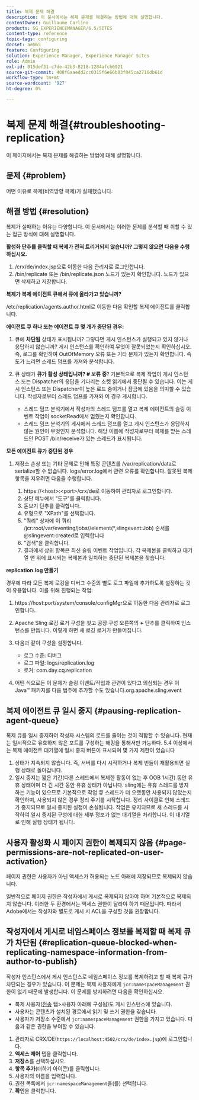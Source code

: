 ```yaml
---
title: 복제 문제 해결
description: 이 문서에서는 복제 문제를 해결하는 방법에 대해 설명합니다.
contentOwner: Guillaume Carlino
products: SG_EXPERIENCEMANAGER/6.5/SITES
content-type: reference
topic-tags: configuring
docset: aem65
feature: Configuring
solution: Experience Manager, Experience Manager Sites
role: Admin
exl-id: 015def31-c7de-42b3-8218-1284afcb6921
source-git-commit: 408f6aaedd2cc0315f6e66b83f045ca2716db61d
workflow-type: tm+mt
source-wordcount: '927'
ht-degree: 0%

---
```


# 복제 문제 해결{#troubleshooting-replication}

이 페이지에서는 복제 문제를 해결하는 방법에 대해 설명합니다.

## 문제 {#problem}

어떤 이유로 복제(비역방향 복제)가 실패했습니다.

## 해결 방법 {#resolution}

복제가 실패하는 이유는 다양합니다. 이 문서에서는 이러한 문제를 분석할 때 취할 수 있는 접근 방식에 대해 설명합니다.

**활성화 단추를 클릭할 때 복제가 전혀 트리거되지 않습니까? 그렇지 않으면 다음을 수행하십시오.**

1. /crx/de/index.jsp으로 이동한 다음 관리자로 로그인합니다.
1. /bin/replicate 또는 /bin/replicate.json 노드가 있는지 확인합니다. 노드가 있으면 삭제하고 저장합니다.

**복제가 복제 에이전트 큐에서 큐에 올라가고 있습니까?**

/etc/replication/agents.author.html로 이동한 다음 확인할 복제 에이전트를 클릭합니다.

**에이전트 큐 하나 또는 에이전트 큐 몇 개가 중단된 경우:**

1. 큐에 **차단됨** 상태가 표시됩니까? 그렇다면 게시 인스턴스가 실행되고 있지 않거나 응답하지 않습니까? 게시 인스턴스를 확인하여 무엇이 잘못되었는지 확인하십시오. 즉, 로그를 확인하여 OutOfMemory 오류 또는 기타 문제가 있는지 확인합니다. 속도가 느리면 스레드 덤프를 가져와 분석합니다.
1. 큐 상태가 **큐가 활성 상태입니까? # 보류 중**? 기본적으로 복제 작업이 게시 인스턴스 또는 Dispatcher의 응답을 기다리는 소켓 읽기에서 중단될 수 있습니다. 이는 게시 인스턴스 또는 Dispatcher이 높은 로드 중이거나 잠금에 있음을 의미할 수 있습니다. 작성자로부터 스레드 덤프를 가져와 이 경우 게시합니다.

   * 스레드 덤프 분석기에서 작성자의 스레드 덤프를 열고 복제 에이전트의 슬링 이벤트 작업이 socketRead에서 멈췄는지 확인합니다.
   * 스레드 덤프 분석기의 게시에서 스레드 덤프를 열고 게시 인스턴스가 응답하지 않는 원인이 무엇인지 분석합니다. 해당 이름에 작성자로부터 복제를 받는 스레드인 POST /bin/receive가 있는 스레드가 표시됩니다.

**모든 에이전트 큐가 중단된 경우**

1. 저장소 손상 또는 기타 문제로 인해 특정 콘텐츠를 /var/replication/data로 serialize할 수 없습니다. logs/error.log에서 관련 오류를 확인합니다. 잘못된 복제 항목을 지우려면 다음을 수행합니다.

   1. https://&lt;host>:&lt;port>/crx/de로 이동하여 관리자로 로그인합니다.
   1. 상단 메뉴에서 &quot;도구&quot;를 클릭합니다.
   1. 돋보기 단추를 클릭합니다.
   1. 유형으로 &quot;XPath&quot;를 선택합니다.
   1. &quot;쿼리&quot; 상자에 이 쿼리 /jcr:root/var/eventing/jobs//element(&#42;,slingevent:Job) 순서를 @slingevent:created로 입력합니다
   1. &quot;검색&quot;을 클릭합니다.
   1. 결과에서 상위 항목은 최신 슬링 이벤트 작업입니다. 각 복제본을 클릭하고 대기열 맨 위에 표시되는 복제본과 일치하는 중단된 복제본을 찾습니다.

**replication.log 만들기**

경우에 따라 모든 복제 로깅을 디버그 수준의 별도 로그 파일에 추가하도록 설정하는 것이 유용합니다. 이를 위해 진행되는 작업:

1. https://host:port/system/console/configMgr으로 이동한 다음 관리자로 로그인합니다.
1. Apache Sling 로깅 로거 구성을 찾고 공장 구성 오른쪽의 **+** 단추를 클릭하여 인스턴스를 만듭니다. 이렇게 하면 새 로깅 로거가 만들어집니다.
1. 다음과 같이 구성을 설정합니다.

   * 로그 수준: 디버그
   * 로그 파일: logs/replication.log
   * 로거: com.day.cq.replication

1. 어떤 식으로든 이 문제가 슬링 이벤트/작업과 관련이 있다고 의심되는 경우 이 Java™ 패키지를 다음 범주에 추가할 수도 있습니다.org.apache.sling.event

## 복제 에이전트 큐 일시 중지  {#pausing-replication-agent-queue}

복제 큐를 일시 중지하여 작성자 시스템의 로드를 줄이는 것이 적합할 수 있습니다. 현재는 일시적으로 유효하지 않은 포트를 구성하는 해킹을 통해서만 가능하다. 5.4 이상에서는 복제 에이전트 대기열에 일시 중지 버튼이 표시되며 몇 가지 제한이 있습니다

1. 상태가 지속되지 않습니다. 즉, 서버를 다시 시작하거나 복제 번들이 재활용되면 실행 상태로 돌아갑니다.
1. 일시 중지는 짧은 기간(다른 스레드에서 복제한 활동이 없는 후 OOB 1시간) 동안 유휴 상태이며 더 긴 시간 동안 유휴 상태가 아닙니다. sling에는 유휴 스레드를 방지하는 기능이 있으므로 기본적으로 작업 큐 스레드가 더 오랫동안 사용되지 않았는지 확인하며, 사용되지 않은 경우 정리 주기를 시작합니다. 정리 사이클로 인해 스레드가 중지되므로 일시 중지된 설정이 손실됩니다. 작업은 유지되므로 새 스레드를 시작하여 일시 중지된 구성에 대한 세부 정보가 없는 대기열을 처리합니다. 이 대기열로 인해 실행 상태가 됩니다.

## 사용자 활성화 시 페이지 권한이 복제되지 않음 {#page-permissions-are-not-replicated-on-user-activation}

페이지 권한은 사용자가 아닌 액세스가 허용되는 노드 아래에 저장되므로 복제되지 않습니다.

일반적으로 페이지 권한은 작성자에서 게시로 복제되지 않아야 하며 기본적으로 복제되지 않습니다. 이러한 두 환경에서는 액세스 권한이 달라야 하기 때문입니다. 따라서 Adobe에서는 작성자와 별도로 게시 시 ACL을 구성할 것을 권장합니다.

## 작성자에서 게시로 네임스페이스 정보를 복제할 때 복제 큐가 차단됨 {#replication-queue-blocked-when-replicating-namespace-information-from-author-to-publish}

작성자 인스턴스에서 게시 인스턴스로 네임스페이스 정보를 복제하려고 할 때 복제 큐가 차단되는 경우가 있습니다. 이 문제는 복제 사용자에게 `jcr:namespaceManagement` 권한이 없기 때문에 발생합니다. 이 문제를 방지하려면 다음을 확인하십시오.

* 복제 사용자([전송](/help/sites-deploying/replication.md#replication-agents-configuration-parameters) 탭>사용자 아래에 구성됨)도 게시 인스턴스에 있습니다.
* 사용자는 콘텐츠가 설치된 경로에서 읽기 및 쓰기 권한을 갖습니다.
* 사용자가 저장소 수준에서 `jcr:namespaceManagement` 권한을 가지고 있습니다. 다음과 같은 권한을 부여할 수 있습니다.

1. 관리자로 CRX/DE(`https://localhost:4502/crx/de/index.jsp`)에 로그인합니다.
1. **액세스 제어** 탭을 클릭합니다.
1. **저장소**&#x200B;를 선택하십시오.
1. **항목 추가**(더하기 아이콘)를 클릭합니다.
1. 사용자의 이름을 입력합니다.
1. 권한 목록에서 `jcr:namespaceManagement`을(를) 선택합니다.
1. **확인**&#x200B;을 클릭합니다.
